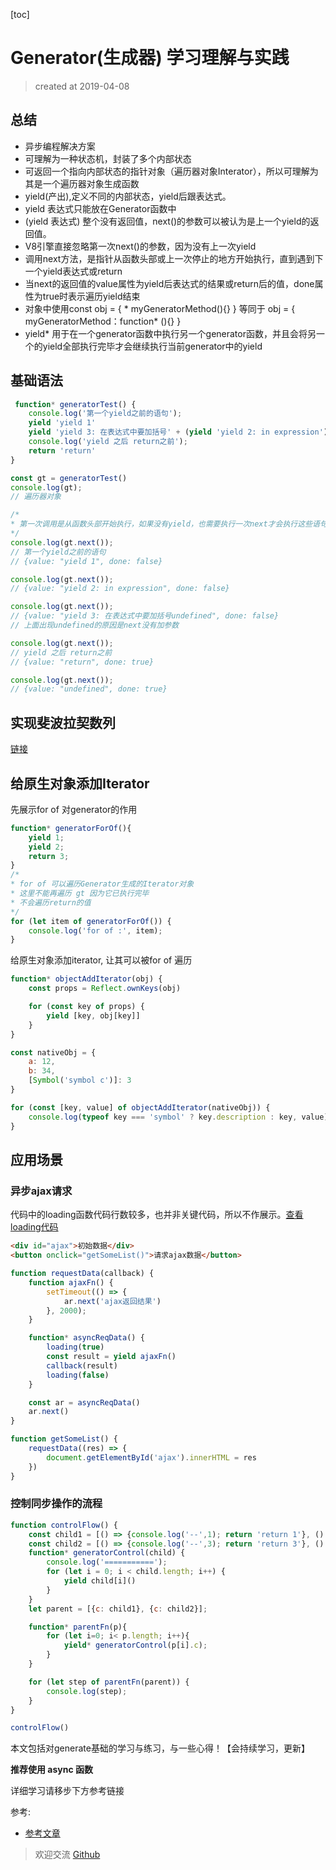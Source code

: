 [toc]

# Generator(生成器) 学习理解与实践
> created at 2019-04-08

## 总结
- 异步编程解决方案
- 可理解为一种状态机，封装了多个内部状态
- 可返回一个指向内部状态的指针对象（遍历器对象Interator），所以可理解为其是一个遍历器对象生成函数
- yield(产出),定义不同的内部状态，yield后跟表达式。  
- yield 表达式只能放在Generator函数中
- (yield 表达式) 整个没有返回值，next()的参数可以被认为是上一个yield的返回值。  
- V8引擎直接忽略第一次next()的参数，因为没有上一次yield  
- 调用next方法，是指针从函数头部或上一次停止的地方开始执行，直到遇到下一个yield表达式或return
- 当next的返回值的value属性为yield后表达式的结果或return后的值，done属性为true时表示遍历yield结束
- 对象中使用const obj = { * myGeneratorMethod(){} } 等同于 obj = { myGeneratorMethod：function* (){} }
- yield* 用于在一个generator函数中执行另一个generator函数，并且会将另一个的yield全部执行完毕才会继续执行当前generator中的yield


## 基础语法
```js
 function* generatorTest() {
    console.log('第一个yield之前的语句');
    yield 'yield 1'
    yield 'yield 3: 在表达式中要加括号' + (yield 'yield 2: in expression')
    console.log('yield 之后 return之前');
    return 'return'
}

const gt = generatorTest()
console.log(gt);
// 遍历器对象

/*
* 第一次调用是从函数头部开始执行，如果没有yield，也需要执行一次next才会执行这些语句
*/
console.log(gt.next());
// 第一个yield之前的语句
// {value: "yield 1", done: false}

console.log(gt.next());
// {value: "yield 2: in expression", done: false}

console.log(gt.next());
// {value: "yield 3: 在表达式中要加括号undefined", done: false}
// 上面出现undefined的原因是next没有加参数

console.log(gt.next());
// yield 之后 return之前
// {value: "return", done: true}

console.log(gt.next());
// {value: "undefined", done: true}

```

## 实现斐波拉契数列

[链接](https://github.com/WarrenHewitt/blog/issues/blob/master/algorithm/algorithm.md)


## 给原生对象添加Iterator

先展示for of 对generator的作用
```js
function* generatorForOf(){
    yield 1;
    yield 2;
    return 3;
}
/*
* for of 可以遍历Generator生成的Iterator对象
* 这里不能再遍历 gt 因为它已执行完毕
* 不会遍历return的值
*/
for (let item of generatorForOf()) {
    console.log('for of :', item);
}
```

给原生对象添加iterator, 让其可以被for of 遍历

```js
function* objectAddIterator(obj) {
    const props = Reflect.ownKeys(obj)

    for (const key of props) {
        yield [key, obj[key]]
    }
}

const nativeObj = {
    a: 12,
    b: 34,
    [Symbol('symbol c')]: 3
}

for (const [key, value] of objectAddIterator(nativeObj)) {
    console.log(typeof key === 'symbol' ? key.description : key, value);
}
```

## 应用场景

### 异步ajax请求

代码中的loading函数代码行数较多，也并非关键代码，所以不作展示。[查看loading代码](https://github.com/WarrenHewitt/blog/issues/blob/master/blog-files/toastAndLoading.md)
```html
<div id="ajax">初始数据</div>
<button onclick="getSomeList()">请求ajax数据</button>
```

```js
function requestData(callback) {
    function ajaxFn() {
        setTimeout(() => {
            ar.next('ajax返回结果')
        }, 2000);
    }

    function* asyncReqData() {
        loading(true)
        const result = yield ajaxFn()
        callback(result)
        loading(false)
    }

    const ar = asyncReqData()
    ar.next()
}

function getSomeList() {
    requestData((res) => {
        document.getElementById('ajax').innerHTML = res
    })
}
```

### 控制同步操作的流程

```js
function controlFlow() {
    const child1 = [() => {console.log('--',1); return 'return 1'}, () => {console.log('--',2); return 'return 2'}]
    const child2 = [() => {console.log('--',3); return 'return 3'}, () => {console.log('--',4); return 'return 4'}]
    function* generatorControl(child) {
        console.log('===========');
        for (let i = 0; i < child.length; i++) {
            yield child[i]()
        }
    }
    let parent = [{c: child1}, {c: child2}];

    function* parentFn(p){
        for (let i=0; i< p.length; i++){
            yield* generatorControl(p[i].c);
        }
    }

    for (let step of parentFn(parent)) {
        console.log(step);
    }
}

controlFlow()
```

本文包括对generate基础的学习与练习，与一些心得！【会持续学习，更新】

**推荐使用 async 函数**

详细学习请移步下方参考链接

参考:
- [参考文章](http://es6.ruanyifeng.com/#docs/generator)


> 欢迎交流 [Github](https://github.com/WarrenHewitt/blog/issues)

